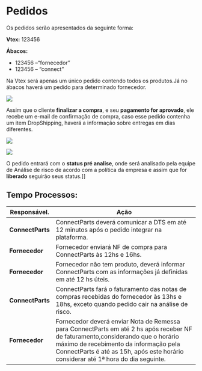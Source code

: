 # Pedidos

Os pedidos serão apresentados da seguinte forma:

**Vtex:** 123456 

**Ábacos:**  
* 123456 –“fornecedor”
* 123456 – “connect”

Na Vtex será apenas um único pedido contendo todos os produtos.Já no ábacos haverá um pedido para determinado fornecedor.

![](http://developers.connectparts.com.br/imagens/atendimentoPedidos16.png)

Assim que o cliente **finalizar a compra**, e seu **pagamento for aprovado**, ele recebe um e-mail de confirmação de compra, caso esse pedido contenha um item DropShipping, haverá a informação sobre entregas em dias diferentes. 

<!-- ![](http://developers.connectparts.com.br/imagens/atendimentoPedidos01.png) > **Obs:** Após cliente realizar a compra. -->


![](http://developers.connectparts.com.br/imagens/atendimentoPedidos02.png) 

![](http://developers.connectparts.com.br/imagens/atendimentoPedidos03.png)

O pedido entrará com o **status pré analise**, onde será analisado pela equipe de Análise de risco de acordo com a política da empresa e assim que for **liberado** seguirão seus status.]]


## Tempo Processos:

|Responsável.|	Ação|
|---|---|
|**ConnectParts**|ConnectParts deverá comunicar a DTS em até 12 minutos após  o pedido integrar na plataforma.|
|**Fornecedor**|Fornecedor enviará  NF de compra para ConnectParts às 12hs e 16hs.|
|**Fornecedor**|Fornecedor não tem produto, deverá informar ConnectParts com as informações já definidas em até 12 hs úteis.|
|**ConnectParts**|ConnectParts fará o faturamento  das notas de compras recebidas do fornecedor às 13hs e 18hs, exceto quando pedido cair na análise de risco.|
|**Fornecedor**|Fornecedor deverá enviar Nota de Remessa para ConnectParts em até 2 hs após receber NF de faturamento,considerando que o horário máximo de recebimento da informação pela ConnectParts é até as 15h, após este horário considerar até 1ª hora do dia seguinte.|
